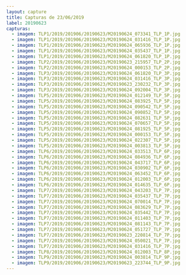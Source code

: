 ```yaml
---
layout: capture
title: Capturas de 23/06/2019
label: 20190623
capturas:
  - imagem: TLP1/2019/201906/20190623/M20190624_073341_TLP_1P.jpg
  - imagem: TLP1/2019/201906/20190623/M20190624_031416_TLP_1P.jpg
  - imagem: TLP1/2019/201906/20190623/M20190624_065936_TLP_1P.jpg
  - imagem: TLP1/2019/201906/20190623/M20190624_035437_TLP_1P.jpg
  - imagem: TLP1/2019/201906/20190623/M20190624_061820_TLP_1P.jpg
  - imagem: TLP2/2019/201906/20190623/M20190623_215957_TLP_2P.jpg
  - imagem: TLP2/2019/201906/20190623/M20190624_000153_TLP_2P.jpg
  - imagem: TLP3/2019/201906/20190623/M20190624_061820_TLP_3P.jpg
  - imagem: TLP3/2019/201906/20190623/M20190624_031416_TLP_3P.jpg
  - imagem: TLP3/2019/201906/20190623/M20190623_230232_TLP_3P.jpg
  - imagem: TLP3/2019/201906/20190623/M20190624_092004_TLP_3P.jpg
  - imagem: TLP5/2019/201906/20190623/M20190624_012149_TLP_5P.jpg
  - imagem: TLP5/2019/201906/20190623/M20190624_083925_TLP_5P.jpg
  - imagem: TLP5/2019/201906/20190623/M20190624_090542_TLP_5P.jpg
  - imagem: TLP5/2019/201906/20190623/M20190624_090852_TLP_5P.jpg
  - imagem: TLP5/2019/201906/20190623/M20190624_082631_TLP_5P.jpg
  - imagem: TLP5/2019/201906/20190623/M20190624_070657_TLP_5P.jpg
  - imagem: TLP5/2019/201906/20190623/M20190624_081925_TLP_5P.jpg
  - imagem: TLP5/2019/201906/20190623/M20190624_000153_TLP_5P.jpg
  - imagem: TLP5/2019/201906/20190623/M20190624_022307_TLP_5P.jpg
  - imagem: TLP5/2019/201906/20190623/M20190624_003813_TLP_5P.jpg
  - imagem: TLP6/2019/201906/20190623/M20190624_033513_TLP_6P.jpg
  - imagem: TLP6/2019/201906/20190623/M20190624_084936_TLP_6P.jpg
  - imagem: TLP6/2019/201906/20190623/M20190624_043717_TLP_6P.jpg
  - imagem: TLP6/2019/201906/20190623/M20190624_030902_TLP_6P.jpg
  - imagem: TLP6/2019/201906/20190623/M20190624_063452_TLP_6P.jpg
  - imagem: TLP6/2019/201906/20190623/M20190624_012003_TLP_6P.jpg
  - imagem: TLP6/2019/201906/20190623/M20190624_014635_TLP_6P.jpg
  - imagem: TLP7/2019/201906/20190623/M20190624_043203_TLP_7P.jpg
  - imagem: TLP7/2019/201906/20190623/M20190624_035437_TLP_7P.jpg
  - imagem: TLP7/2019/201906/20190623/M20190624_070014_TLP_7P.jpg
  - imagem: TLP7/2019/201906/20190623/M20190624_083629_TLP_7P.jpg
  - imagem: TLP7/2019/201906/20190623/M20190624_035442_TLP_7P.jpg
  - imagem: TLP7/2019/201906/20190623/M20190624_011403_TLP_7P.jpg
  - imagem: TLP7/2019/201906/20190623/M20190624_081143_TLP_7P.jpg
  - imagem: TLP7/2019/201906/20190623/M20190624_051727_TLP_7P.jpg
  - imagem: TLP7/2019/201906/20190623/M20190623_220814_TLP_7P.jpg
  - imagem: TLP7/2019/201906/20190623/M20190624_050021_TLP_7P.jpg
  - imagem: TLP7/2019/201906/20190623/M20190624_031416_TLP_7P.jpg
  - imagem: TLP8/2019/201906/20190623/M20190624_012003_TLP_8P.jpg
  - imagem: TLP9/2019/201906/20190623/M20190624_003814_TLP_9P.jpg
  - imagem: TLP9/2019/201906/20190623/M20190623_223744_TLP_9P.jpg
---
```

